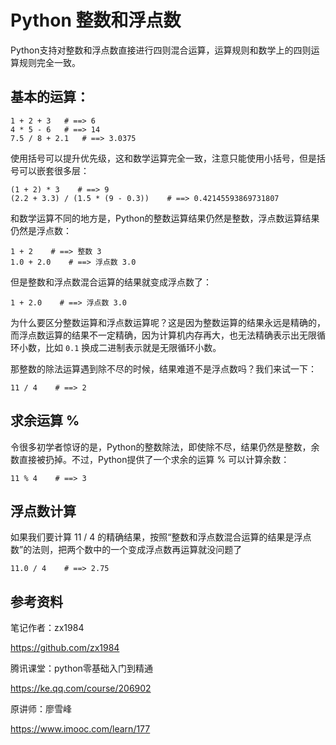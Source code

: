 # Python 整数和浮点数

Python支持对整数和浮点数直接进行四则混合运算，运算规则和数学上的四则运算规则完全一致。

## 基本的运算：

```
1 + 2 + 3   # ==> 6
4 * 5 - 6   # ==> 14
7.5 / 8 + 2.1   # ==> 3.0375
```

使用括号可以提升优先级，这和数学运算完全一致，注意只能使用小括号，但是括号可以嵌套很多层：

```
(1 + 2) * 3    # ==> 9
(2.2 + 3.3) / (1.5 * (9 - 0.3))    # ==> 0.42145593869731807
```

和数学运算不同的地方是，Python的整数运算结果仍然是整数，浮点数运算结果仍然是浮点数：

```
1 + 2    # ==> 整数 3
1.0 + 2.0    # ==> 浮点数 3.0
```

但是整数和浮点数混合运算的结果就变成浮点数了：

```
1 + 2.0    # ==> 浮点数 3.0
```

为什么要区分整数运算和浮点数运算呢？这是因为整数运算的结果永远是精确的，而浮点数运算的结果不一定精确，因为计算机内存再大，也无法精确表示出无限循环小数，比如 `0.1` 换成二进制表示就是无限循环小数。

那整数的除法运算遇到除不尽的时候，结果难道不是浮点数吗？我们来试一下：

```
11 / 4    # ==> 2
```

## 求余运算 %

令很多初学者惊讶的是，Python的整数除法，即使除不尽，结果仍然是整数，余数直接被扔掉。不过，Python提供了一个求余的运算 % 可以计算余数：

```
11 % 4    # ==> 3
```

## 浮点数计算

如果我们要计算 11 / 4 的精确结果，按照“整数和浮点数混合运算的结果是浮点数”的法则，把两个数中的一个变成浮点数再运算就没问题了

```
11.0 / 4    # ==> 2.75
```

## 参考资料

笔记作者：zx1984

https://github.com/zx1984

腾讯课堂：python零基础入门到精通

https://ke.qq.com/course/206902

原讲师：廖雪峰

https://www.imooc.com/learn/177

